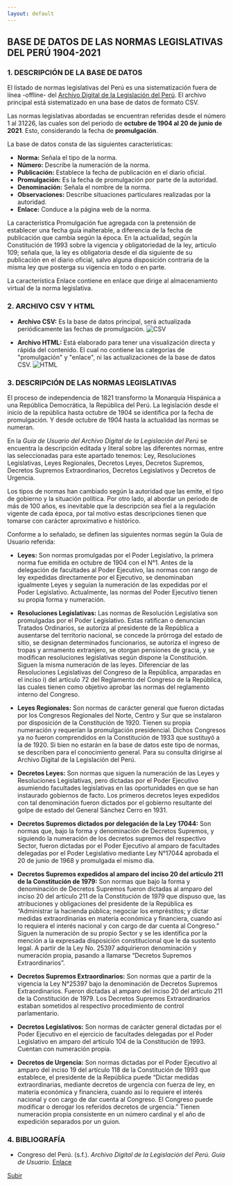 ```yaml
---
layout: default
---
```


## BASE DE DATOS DE LAS NORMAS LEGISLATIVAS DEL PERÚ 1904-2021

### 1. DESCRIPCIÓN DE LA BASE DE DATOS
El listado de normas legislativas del Perú es una sistematización fuera de línea -offline- del [Archivo Digital de la Legislación del Perú](https://www.leyes.congreso.gob.pe/). El archivo principal está sistematizado en una base de datos de formato CSV.

Las normas legislativas abordadas se encuentran referidas desde el número 1 al 31226, las cuales son del periodo de **octubre de 1904 al 20 de junio de 2021**. Esto, considerando la fecha de **promulgación**.

La base de datos consta de las siguientes características:

 - **Norma:** Señala el tipo de la norma.
 - **Número:** Describe la numeración de la norma.
 - **Publicación:** Establece la fecha de publicación en el diario oficial.
 - **Promulgación:** Es la fecha de promulgación por parte de la autoridad.
 - **Denominación:** Señala el nombre de la norma.
 - **Observaciones:** Describe situaciones particulares realizadas por la autoridad.
 - **Enlace:** Conduce a la página web de la norma.

La característica Promulgación fue agregada con la pretensión de establecer una fecha guía inalterable, a diferencia de la fecha de publicación que cambia según la época. En la actualidad, según la Constitución de 1993 sobre la vigencia y obligatoriedad de la ley, articulo 109; señala que, la ley es obligatoria desde el día siguiente de su publicación en el diario oficial, salvo alguna disposición contraria de la misma ley que posterga su vigencia en todo o en parte.

La característica Enlace contiene en enlace que dirige al almacenamiento virtual de la norma legislativa.


### 2. ARCHIVO CSV Y HTML

 - **Archivo CSV:** Es la base de datos principal, será actualizada periódicamente las fechas de promulgación.
 ![CSV](https://user-images.githubusercontent.com/54146735/147511880-1feff51b-61b3-4601-b608-0f3b92fda8a3.PNG)

 - **Archivo HTML:** Está elaborado para tener una visualización directa y rápida del contenido. El cual no contiene las categorías de "promulgación" y "enlace", ni las actualizaciones de la base de datos CSV.
 ![HTML](https://user-images.githubusercontent.com/54146735/147512017-4ed75eee-20dd-47a7-b78d-4c22db04963e.PNG)

### 3. DESCRIPCIÓN DE LAS NORMAS LEGISLATIVAS

El proceso de independencia de 1821 transformo la Monarquía Hispánica a una República Democrática, la República del Perú. La legislación desde el inicio de la república hasta octubre de 1904 se identifica por la fecha de promulgación. Y desde octubre de 1904 hasta la actualidad las normas se numeran.

En la *Guía de Usuario del Archivo Digital de la Legislación del Perú* se encuentra la descripción editada y literal sobre las diferentes normas, entre las seleccionadas para este apartado tenemos: Ley, Resoluciones Legislativas, Leyes Regionales, Decretos Leyes, Decretos Supremos, Decretos Supremos Extraordinarios, Decretos Legislativos y Decretos de Urgencia.

Los tipos de normas han cambiado según la autoridad que las emite, el tipo de gobierno y la situación política. Por otro lado, al abordar un periodo de más de 100 años, es inevitable que la descripción sea fiel a la regulación vigente de cada época, por tal motivo estas descripciones tienen que tomarse con carácter aproximativo e histórico.

Conforme a lo señalado, se definen las siguientes normas según la Guía de Usuario referida:

 - **Leyes:** Son  normas promulgadas por el Poder Legislativo, la primera norma fue emitida en octubre de 1904 con el N°1. Antes de la delegación de facultades al Poder Ejecutivo, las normas con rango de ley expedidas directamente por el Ejecutivo, se denominaban igualmente Leyes y seguían la numeración de las expedidas por el Poder Legislativo. Actualmente, las normas del Poder Ejecutivo tienen su propia forma y numeración.

 - **Resoluciones Legislativas:**  Las normas de Resolución Legislativa son promulgadas por el Poder Legislativo. Estas ratifican o denuncian Tratados Ordinarios, se autoriza al presidente de la República a ausentarse del territorio nacional, se concede la prórroga del estado de sitio, se designan determinados funcionarios, se autoriza el ingreso de tropas y armamento extranjero, se otorgan pensiones de gracia, y se modifican resoluciones legislativas según dispone la Constitución. Siguen la misma numeración de las leyes.
Diferenciar de las Resoluciones Legislativas del Congreso de la República, amparadas en el inciso i) del artículo 72 del Reglamento del Congreso de la República, las cuales tienen como objetivo aprobar las normas del reglamento interno del Congreso.

 - **Leyes Regionales:**  Son normas de carácter general que fueron dictadas por los Congresos Regionales del Norte, Centro y Sur que se instalaron por disposición de la Constitución de 1920. Tienen su propia numeración y requerían la promulgación presidencial. Dichos Congresos ya no fueron comprendidos en la Constitución de 1933 que sustituyó a la de 1920. Si bien no estarán en la base de datos este tipo de normas, se describen para el conocimiento general. Para su consulta dirigirse al Archivo Digital de la Legislación del Perú.

 - **Decretos Leyes:** Son  normas que siguen la numeración de las Leyes y Resoluciones Legislativas, pero dictadas por el Poder Ejecutivo asumiendo facultades legislativas en las oportunidades en que se han instaurado gobiernos de facto. Los primeros decretos leyes expedidos con tal denominación fueron dictados por el gobierno resultante del golpe de estado del General Sánchez Cerro en 1931.

 - **Decretos Supremos dictados por delegación de la Ley 17044:** Son  normas que, bajo la forma y denominación de Decretos Supremos, y siguiendo la numeración de los decretos supremos del respectivo Sector, fueron dictadas por el Poder Ejecutivo al amparo de facultades delegadas por el Poder Legislativo mediante Ley N°17044 aprobada el 20 de junio de 1968 y promulgada el mismo día.

 - **Decretos Supremos expedidos al amparo del inciso 20 del artículo 211 de la Constitución de 1979:** Son  normas que bajo la forma y denominación de Decretos Supremos fueron dictadas al amparo del inciso 20 del artículo 211 de la Constitución de 1979 que dispuso que, las atribuciones y obligaciones del presidente de la República es “Administrar la hacienda pública; negociar los empréstitos; y dictar medidas extraordinarias en materia económica y financiera, cuando así lo requiera el interés nacional y con cargo de dar cuenta al Congreso.”
Siguen la numeración de su propio Sector y se les identifica por la mención a la expresada disposición constitucional que le da sustento legal. A partir de la Ley No. 25397 adquirieron denominación y numeración propia, pasando a llamarse “Decretos Supremos Extraordinarios”.

 - **Decretos Supremos Extraordinarios:** Son  normas que a partir de la vigencia la Ley N°25397 bajo la denominación de Decretos Supremos Extraordinarios. Fueron dictadas al amparo del inciso 20 del artículo 211 de la Constitución de 1979. Los Decretos Supremos Extraordinarios estaban sometidos al respectivo procedimiento de control parlamentario.

 - **Decretos Legislativos:** Son normas de carácter general dictadas por el Poder Ejecutivo en el ejercicio de facultades delegadas por el Poder Legislativo en amparo del artículo 104 de la Constitución de 1993. Cuentan con numeración propia.

 - **Decretos de Urgencia:** Son normas dictadas por el Poder Ejecutivo al amparo del inciso 19 del artículo 118 de la Constitución de 1993 que establece, el presidente de la República puede “Dictar medidas extraordinarias, mediante decretos de urgencia con fuerza de ley, en materia económica y financiera, cuando así lo requiere el interés nacional y con cargo de dar cuenta al Congreso. El Congreso puede modificar o derogar los referidos decretos de urgencia.”
 Tienen numeración propia consistente en un número cardinal y el año de expedición separados por un guion.

### 4. BIBLIOGRAFÍA

 - Congreso del Perú. (s.f.). *Archivo Digital de la Legislación del Perú. Guía de Usuario*. [Enlace](https://www.leyes.congreso.gob.pe/documentos/Guia-Usuario.pdf)

[Subir](#top)
